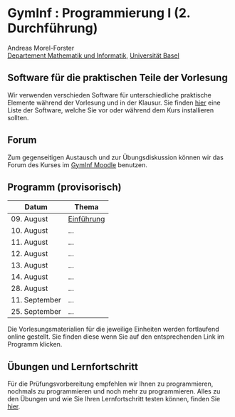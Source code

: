 # GymInf : Programmierung I (2. Durchführung)

Andreas Morel-Forster <br/>
[Departement Mathematik und Informatik](https://dmi.unibas.ch), [Universität Basel](https://unibas.ch)

## Software für die praktischen Teile der Vorlesung

Wir verwenden verschieden Software für unterschiedliche praktische Elemente während der Vorlesung und in der Klausur. Sie finden [hier](./software.md) eine Liste der Software, welche Sie vor oder während dem Kurs installieren sollten.

## Forum

Zum gegenseitigen Austausch und zur Übungsdiskussion können wir das Forum des Kurses im [GymInf Moodle](https://moodle.unifr.ch/mod/forum/view.php?id=924407) benutzen. 

## Programm (provisorisch)

| Datum             | Thema  | 
|-------------------|--------|
| 09. August        | [Einführung](block1/index.md) |
| 10. August        | ... |
| 11. August        | ... |
| 12. August        | ... |
| 13. August        | ... |
| 14. August        | ... |
| 28. August        | ... |
| 11. September     | ... |
| 25. September     | ... |

Die Vorlesungsmaterialien für die jeweilige Einheiten werden fortlaufend online gestellt. Sie finden diese wenn Sie auf den entsprechenden Link im Programm klicken.

## Übungen und Lernfortschritt

Für die Prüfungsvorbereitung empfehlen wir Ihnen zu programmieren, nochmals zu programmieren und noch mehr zu programmieren. Alles zu den Übungen und wie Sie Ihren Lernfortschritt testen können, finden Sie [hier](./uebungen.md).